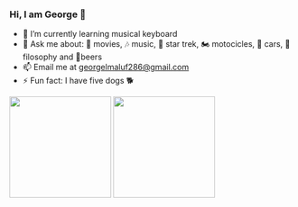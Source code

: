 ### Hi, I am George 👋

- 🌱 I’m currently learning musical keyboard
- 💬 Ask me about: 🎥 movies, 🎶 music, 🖖 star trek, 🏍️ motocicles, 🚗 cars, 📜 filosophy and 🍺beers
- 📫 Email me at georgelmaluf286@gmail.com
- ⚡ Fun fact: I have five dogs 🐕
<div>
  <img height="180em" src="https://github-readme-stats.vercel.app/api?username=GeorgeLMaluf&show_icons=true&theme=merko" />
  <img height="180em" src="https://github-readme-stats.vercel.app/api/top-langs/?username=GeorgeLMaluf&layout=compact&langs_count=16&theme=merko" />
</div>



<!--
**GeorgeLMaluf/GeorgeLMaluf** is a ✨ _special_ ✨ repository because its `README.md` (this file) appears on your GitHub profile.

Here are some ideas to get you started:

- 🔭 I’m currently working on ...
- 🌱 I’m currently learning ...
- 👯 I’m looking to collaborate on ...
- 🤔 I’m looking for help with ...
- 💬 Ask me about ...
- 📫 How to reach me: ...
- 😄 Pronouns: ...
- ⚡ Fun fact: ...
-->

